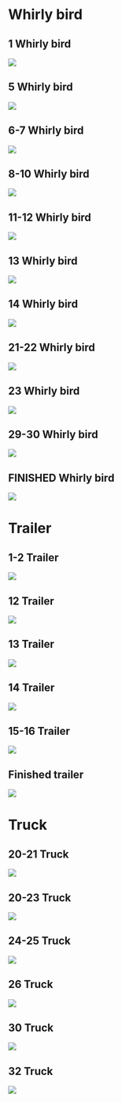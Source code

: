 # Whirly bird

## 1 Whirly bird

![](https://user-images.githubusercontent.com/18329853/39771506-78f1244c-52c0-11e8-920c-8526ae672026.jpg)

## 5 Whirly bird 

![](https://user-images.githubusercontent.com/9906718/39871723-bc1919d6-5433-11e8-9f96-4d4cfda3c92b.JPG)

## 6-7 Whirly bird

![](https://user-images.githubusercontent.com/16547949/39871243-34e173ec-5432-11e8-8390-c74806757705.JPG)

## 8-10 Whirly bird

![](https://user-images.githubusercontent.com/16547949/39871366-8be63f2e-5432-11e8-9437-88f347d8687e.JPG)

## 11-12 Whirly bird

![](https://user-images.githubusercontent.com/16547949/39871367-8e0437fc-5432-11e8-8202-c07874eab7eb.JPG)

## 13 Whirly bird

![](https://user-images.githubusercontent.com/9906718/39871204-1a0ca3a2-5432-11e8-9dd9-c9e1f7623763.JPG)

## 14 Whirly bird

![](https://user-images.githubusercontent.com/9906718/39871205-1a6dd24e-5432-11e8-9cdc-dbd7e33eb0ef.JPG)

## 21-22 Whirly bird

![](https://github.com/githubschool/dow-dmc/blob/5bd6362c38187d501e783df1f68ebf435d0ded4e/missing-pages/helicopter/20180320_220445.jpg?raw=true)

## 23 Whirly bird

![](https://github.com/githubschool/dow-dmc/blob/5bd6362c38187d501e783df1f68ebf435d0ded4e/missing-pages/helicopter/20180320_220452.jpg?raw=true)

## 29-30 Whirly bird

![](https://github.com/githubschool/dow-dmc/blob/cc878b22ac166affeb61cfa88d96f9965a916761/helicopter/20180320_220503.jpg?raw=true)

## FINISHED Whirly bird

![](https://user-images.githubusercontent.com/18329853/39771512-7dcef3ae-52c0-11e8-96f9-6bb67d6ed323.jpg)


# Trailer

## 1-2 Trailer

![](https://user-images.githubusercontent.com/18329853/39771400-0b2fe452-52c0-11e8-9164-22f22ac2fea5.jpg)

## 12 Trailer

![](https://user-images.githubusercontent.com/9906718/39871720-bbbcd9be-5433-11e8-8b17-867ce93bc0a3.JPG)

## 13 Trailer

![](https://user-images.githubusercontent.com/9906718/39871718-bb2068f4-5433-11e8-8e02-1a5823114e0b.JPG)

## 14 Trailer

![](https://user-images.githubusercontent.com/6351798/39871313-63c45698-5432-11e8-9d78-4479e4caac34.JPG)

## 15-16 Trailer

![](https://user-images.githubusercontent.com/6351798/39871307-5fc3a9a4-5432-11e8-8f8f-2bc86834fa4d.JPG)

## Finished trailer

![](https://user-images.githubusercontent.com/18329853/39771534-8be409d4-52c0-11e8-8a52-a2f63ad88895.jpg)

# Truck

## 20-21 Truck

![](https://user-images.githubusercontent.com/16547949/39871567-4bf73d2c-5433-11e8-817f-13a884c407df.JPG)

## 20-23 Truck

![](https://user-images.githubusercontent.com/16547949/39871578-52093512-5433-11e8-84cb-396358e0af4d.JPG)

## 24-25 Truck

![](https://user-images.githubusercontent.com/16547949/39871585-574a739c-5433-11e8-83eb-6e47eaac3add.JPG)

## 26 Truck 

![](https://user-images.githubusercontent.com/16547949/39871586-5869728c-5433-11e8-9e6d-1d125011d986.JPG)


## 30 Truck

![](https://github.com/githubschool/dow-dmc/blob/beep-beep/missing-pages/20180320_220415.jpg?raw=true)

## 32 Truck

![](https://github.com/githubschool/dow-dmc/blob/beep-beep/missing-pages/20180320_220429.jpg?raw=true)
